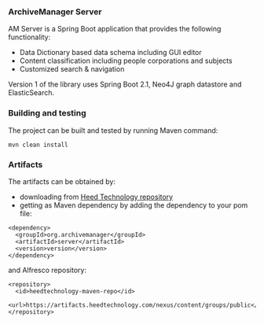 ### ArchiveManager Server
AM Server is a Spring Boot application that provides the following functionality:
* Data Dictionary based data schema including GUI editor
* Content classification including people corporations and subjects
* Customized search & navigation

Version 1 of the library uses Spring Boot 2.1, Neo4J graph datastore and ElasticSearch.

### Building and testing
The project can be built and tested by running Maven command:
~~~
mvn clean install
~~~

### Artifacts
The artifacts can be obtained by:
* downloading from [Heed Technology repository](https://artifacts.heedtechnology.com/nexus/content/groups/public)
* getting as Maven dependency by adding the dependency to your pom file:
~~~
<dependency>
  <groupId>org.archivemanager</groupId>
  <artifactId>server</artifactId>
  <version>version</version>
</dependency>
~~~
and Alfresco repository:
~~~
<repository>
  <id>heedtechnology-maven-repo</id>
  <url>https://artifacts.heedtechnology.com/nexus/content/groups/public</url>
</repository>
